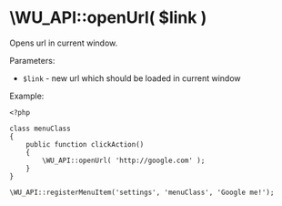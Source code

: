 \WU_API::openUrl( $link )
===

Opens url in current window.

Parameters:

 * `$link` - new url which should be loaded in current window

Example:

```
<?php

class menuClass
{
    public function clickAction()
    {
        \WU_API::openUrl( 'http://google.com' );
    }
}

\WU_API::registerMenuItem('settings', 'menuClass', 'Google me!');

```